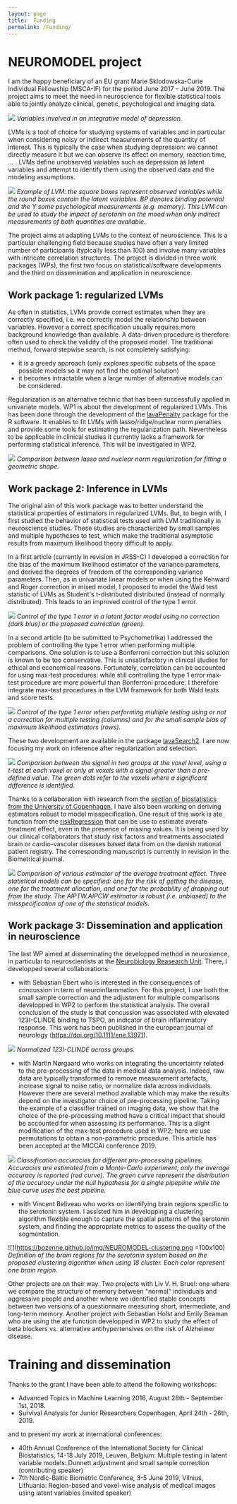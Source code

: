```yaml
---
layout: page
title:  Funding
permalink: /Funding/
---
```


# NEUROMODEL project

I am the happy beneficiary of an EU grant Marie Sklodowska-Curie
Individual Fellowship (MSCA-IF) for the period June 2017 -
June 2019. The project aims to meet the need in neuroscience for
flexible statistical tools able to jointly analyze clinical, genetic,
psychological and imaging data.

![](https://bozenne.github.io/img/NEUROMODEL-NeuroscienceData.png)
*Variables involved in an integrative model of depression.*

LVMs is a tool of choice for studying systems of variables and in
particular when considering noisy or indirect measurements of the
quantity of interest. This is typically the case when studying
depression: we cannot directly measure it but we can observe its
effect on memory, reaction time, ... . LVMs define unobserved
variables such as depression as latent variables and attempt to
identify them using the observed data and the modeling assumptions.

![](https://bozenne.github.io/img/NEUROMODEL-LVM.png)
*Example of LVM: the square boxes represent observed variables while the round boxes contain the latent variables. BP denotes binding potential and the Y some psychological measurements (e.g. memory). This LVM can be used to study the impact of serotonin on the mood when only indirect measurements of both quantities are available.*

The project aims at adapting LVMs to the context of neuroscience. This
is a particular challenging field because studies have often a very
limited number of participants (typically less than 100) and involve
many variables with intricate correlation structures. The project is
divided in three work packages (WPs), the first two focus on
statistical/software developments and the third on dissemination and
application in neuroscience.

## Work package 1: regularized LVMs

As often in statistics, LVMs provide correct estimates when they are
  correctly specified, i.e. we correctly model the relationship
  between variables. However a correct specification usually requires
  more background knowledge than available. A data-driven procedure is
  therefore often used to check the validity of the proposed
  model. The traditional method, forward stepwise search, is not
  completely satisfying:
  - it is a greedy approach (only explores specific subsets of the
  space possible models so it may not find the optimal solution)
  - it becomes intractable when a large number of alternative models
    can be considered.
	
Regularization is an alternative technic that has been successfully
    applied in univariate models. WP1 is about the development of
    regularized LVMs. This has been done through the development of
    the [lavaPenalty](https://github.com/bozenne/lavaPenalty) package
    for the R software. It enables to fit LVMs with
    lasso/ridge/nuclear norm penalties and provide some tools for
    estimating the regularization path. Nevertheless to be applicable
    in clinical studies it currently lacks a framework for performing
    statistical inference. This will be investigated in WP2.

![](https://bozenne.github.io/img/NEUROMODEL-nuclear.png) 
*Comparison
between lasso and nuclear norm regularization for fitting a geometric
shape.*

## Work package 2: Inference in LVMs

The original aim of this work package was to better understand the
statistical properties of estimators in regularized LVMs. But, to
begin with, I first studied the behavior of statistical tests used
with LVM traditionally in neuroscience studies. These studies are characterized by
small samples and multiple hypotheses to test, which make the
traditional asymptotic results from maximum likelihood theory
difficult to apply.

In a first article (currently in revision in JRSS-C) I developed a
correction for the bias of the maximum likelihood estimator of the
variance parameters, and derived the degrees of freedom of the
corresponding variance parameters. Then, as in univariate linear
models or when using the Kenward and Roger correction in mixed model,
I proposed to model the Wald test statistic of LVMs as Student's
t-distributed distributed (instead of normally distributed). This
leads to an improved control of the type 1 error.

![](https://bozenne.github.io/img/NEUROMODEL-ssc.png) 
*Control of the
type 1 error in a latent factor model using no correction (dark blue)
or the proposed correction (green).*

In a second article (to be submitted to Psychometrika) I addressed the
problem of controlling the type 1 error when performing multiple
comparisons. One solution is to use a Bonferroni correction but this
solution is known to be too conservative. This is unsatisfactory in
clinical studies for ethical and economical reasons. Fortunately,
correlation can be accounted for using max-test procedures: while
still controlling the type 1 error max-test procedure are more
powerful than Bonferroni procedure. I therefore integrate max-test
procedures in the LVM framework for both Wald tests and score tests.

![](https://bozenne.github.io/img/NEUROMODEL-maxProc.png) *Control of
the type 1 error when performing multiple testing using or not a
correction for multiple testing (columns) and for the small sample
bias of maximum likelihood estimators (rows).*

These two development are available in the package
[lavaSearch2](https://github.com/bozenne/lavaSearch2). I are now
focusing my work on inference after regularization and selection.

![](https://bozenne.github.io/img/NEUROMODEL-postSelection.png)
*Comparison between the signal in two groups at the voxel level, using
a t-test at each voxel or only at voxels with a signal greater than a
pre-defined value. The green dots refer to the voxels where a significant
difference is identified.*

Thanks to a collaboration with research from the [section of
biostatistics from the University of
Copenhagen](https://biostat.ku.dk/), I have also been working on
deriving estimators robust to model misspecification. One result of
this work is ate function from the
[riskRegression](https://github.com/tagteam/riskRegression) that can
be use to estimate averate treatment effect, even in the presence of
missing values. It is being used by our clinical collaborators that
study risk factors and treatments associated brain or cardio-vascular
diseases based data from on the danish national patient registry. The
corresponding manuscript is currently in revision in the Biometrical
journal.

![](https://bozenne.github.io/img/NEUROMODEL-doubleRobust.png)
*Comparison of various estimator of the average treatment
effect. Three statistical models can be specified: one for the risk of
getting the disease, one for the treatment allocation, and one for the
probability of dropping out from the study. The AIPTW.AIPCW estimator
is robust (i.e. unbiased) to the misspecification of one of the statistical
models.*

## Work package 3: Dissemination and application in neuroscience

The last WP aimed at disseminating the developped method in
neurosience, in particular to neuroscientists at the [Neurobiology
Reasearch Unit](https://nru.dk/). There, I developped several collaborations:
- with Sebastian Ebert who is interested in the consequences of
  concussion in term of neuroinflammation. For this project, I use
  both the small sample correction and the adjustment for multiple
  comparisons developped in WP2 to perform the statistical
  analysis. The overall conclusion of the study is that concussion was
  associated with elevated 123I-CLINDE binding to TSPO, an indicator
  of brain inflammatory response. This work has been published in the
  european journal of neurology (https://doi.org/10.1111/ene.13971).

![](https://bozenne.github.io/img/NEUROMODEL-TSPO.png)
*Normalized 123I-CLINDE across groups.*

- with Martin Nørgaard who works on integrating the uncertainty
  related to the pre-processing of the data in medical data
  analysis. Indeed, raw data are typically transformed to remove
  measurement artefacts, increase signal to noise ratio, or normalize
  data across individuals. However there are several method available
  which may make the results depend on the investigator choice of
  pre-processing pipeline. Taking the example of a classifier trained
  on imaging data, we show that the choice of the pre-processing
  method have a critical impact that should be accounted for when
  assessing its performance. This is a slight modification of the
  max-test procedure used in WP2; here we use permutations to obtain a
  non-parametric procedure. This article has been accepted at the
  MICCAI conference 2019.

![](https://bozenne.github.io/img/NEUROMODEL-maxperm.png)
*Classification accuracies for different pre-processing
pipelines. Accuracies are estimated from a Monte-Carlo experiment;
only the average accuracy is reported (red curve). The green curve
represent the distribution of the accuracy under the null hypothesis
for a single pipepline while the blue curve uses the best pipeline.*

- with Vincent Beliveau who works on identifying brain regions
  specific to the serotonin system. I assisted him in developping a
  clustering algorithm flexible enough to capture the spatial patterns
  of the serotonin system, and finding the appropriate metrics to
  assess the quality of the segmentation.

![](https://bozenne.github.io/img/NEUROMODEL-clustering.png  =100x100)
*Definition of the brain regions for the serotonin system based on the
proposed clustering algorithm when using 18 cluster. Each color
represent one brain region.*

Other projects are on their way. Two projects with Liv V. H. Bruel:
one where we compare the structure of memory between "normal"
individuals and aggressive people and another where we identified stable
concepts between two versions of a questionnaire measuring short,
intermediate, and long-term memory. Another project with Sebastian
Holst and Emily Beaman who are using the ate function developped in
WP2 to study the effect of beta blockers vs. alternative
antihypertensives on the risk of Alzheimer disease.


# Training and dissemination

 Thanks to the grant I have been able to attend the following workshops:
- Advanced Topics in Machine Learning 2016, August 28th - September 1st, 2018.
- Survival Analysis for Junior Researchers Copenhagen, April 24th - 26th, 2019.

 and to present my work at international conferences:
- 40th Annual Conference of the International Society for Clinical
  Biostatistics, 14-18 July 2019, Leuven, Belgium: Multiple testing in
  latent variable models: Dunnett adjustment and small sample
  correction (contributing speaker)
- 7th Nordic-Baltic Biometric Conference, 3-5 June 2019, Vilnius,
  Lithuania: Region-based and voxel-wise analysis of medical images
  using latent variables (invited speaker)

